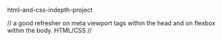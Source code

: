 html-and-css-indepth-project

// a good refresher on meta viewport tags within the head and on flexbox within the body. HTML/CSS //
 
